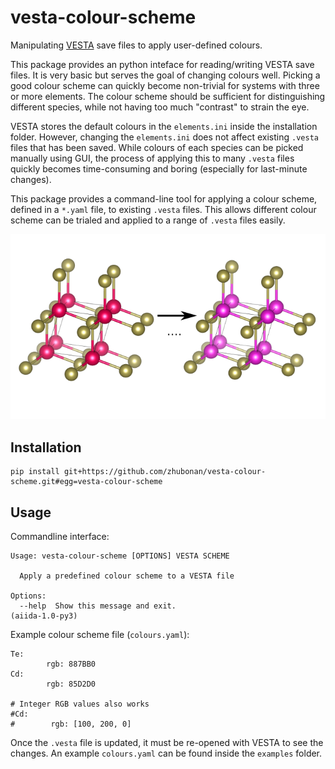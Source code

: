 # vesta-colour-scheme

Manipulating [VESTA](https://jp-minerals.org/vesta/en/) save files to apply user-defined colours.

This package provides an python inteface for reading/writing VESTA save files. It is very basic but serves the goal of changing colours well.
Picking a good colour scheme can quickly become non-trivial for systems with three or more elements.
The colour scheme should be sufficient for distinguishing different species, while not having too much "contrast" to strain the eye.

VESTA stores the default colours in the `elements.ini` inside the installation folder.
However, changing the `elements.ini` does not affect existing `.vesta` files that has been saved.
While colours of each species can be picked manually using GUI, the process of applying this to many `.vesta` files quickly becomes time-consuming and boring (especially for last-minute changes).

This package provides a command-line tool for applying a colour scheme, defined in a `*.yaml` file, to existing `.vesta` files.
This allows different colour scheme can be trialed and applied to a range of `.vesta` files easily.

![Example](examples/example.png)

## Installation

```
pip install git+https://github.com/zhubonan/vesta-colour-scheme.git#egg=vesta-colour-scheme
```


## Usage

Commandline interface:

```
Usage: vesta-colour-scheme [OPTIONS] VESTA SCHEME

  Apply a predefined colour scheme to a VESTA file

Options:
  --help  Show this message and exit.
(aiida-1.0-py3) 
```


Example colour scheme file (`colours.yaml`):

```
Te:
        rgb: 887BB0
Cd:
        rgb: 85D2D0

# Integer RGB values also works
#Cd:
#        rgb: [100, 200, 0]
```

Once the `.vesta` file is updated, it must be re-opened with VESTA to see the changes.
An example `colours.yaml` can be found inside the `examples` folder.